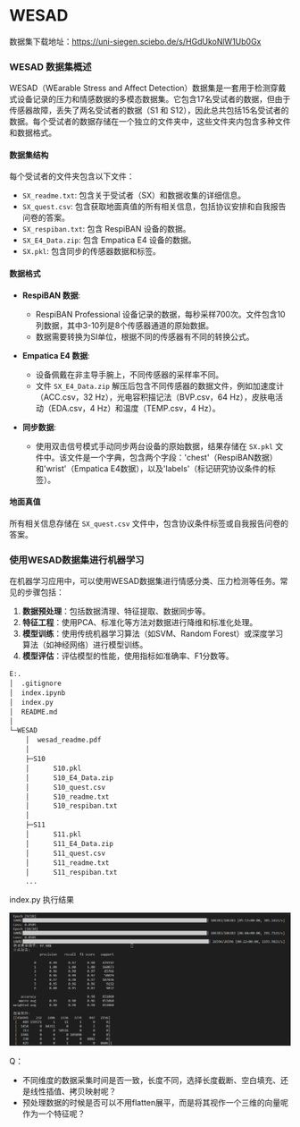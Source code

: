 # WESAD



数据集下载地址：https://uni-siegen.sciebo.de/s/HGdUkoNlW1Ub0Gx

### WESAD 数据集概述

WESAD（WEarable Stress and Affect Detection）数据集是一套用于检测穿戴式设备记录的压力和情感数据的多模态数据集。它包含17名受试者的数据，但由于传感器故障，丢失了两名受试者的数据（S1 和 S12），因此总共包括15名受试者的数据。每个受试者的数据存储在一个独立的文件夹中，这些文件夹内包含多种文件和数据格式。

#### 数据集结构
每个受试者的文件夹包含以下文件：
- `SX_readme.txt`: 包含关于受试者（SX）和数据收集的详细信息。
- `SX_quest.csv`: 包含获取地面真值的所有相关信息，包括协议安排和自我报告问卷的答案。
- `SX_respiban.txt`: 包含 RespiBAN 设备的数据。
- `SX_E4_Data.zip`: 包含 Empatica E4 设备的数据。
- `SX.pkl`: 包含同步的传感器数据和标签。

#### 数据格式
- **RespiBAN 数据**:
  - RespiBAN Professional 设备记录的数据，每秒采样700次。文件包含10列数据，其中3-10列是8个传感器通道的原始数据。
  - 数据需要转换为SI单位，根据不同的传感器有不同的转换公式。
  
- **Empatica E4 数据**:
  - 设备佩戴在非主导手腕上，不同传感器的采样率不同。
  - 文件 `SX_E4_Data.zip` 解压后包含不同传感器的数据文件，例如加速度计（ACC.csv，32 Hz），光电容积描记法（BVP.csv，64 Hz），皮肤电活动（EDA.csv，4 Hz）和温度（TEMP.csv，4 Hz）。

- **同步数据**:
  - 使用双击信号模式手动同步两台设备的原始数据，结果存储在 `SX.pkl` 文件中。该文件是一个字典，包含两个字段：'chest'（RespiBAN数据）和'wrist'（Empatica E4数据），以及'labels'（标记研究协议条件的标签）。

#### 地面真值
所有相关信息存储在 `SX_quest.csv` 文件中，包含协议条件标签或自我报告问卷的答案。

### 使用WESAD数据集进行机器学习

在机器学习应用中，可以使用WESAD数据集进行情感分类、压力检测等任务。常见的步骤包括：
1. **数据预处理**：包括数据清理、特征提取、数据同步等。
2. **特征工程**：使用PCA、标准化等方法对数据进行降维和标准化处理。
3. **模型训练**：使用传统机器学习算法（如SVM、Random Forest）或深度学习算法（如神经网络）进行模型训练。
4. **模型评估**：评估模型的性能，使用指标如准确率、F1分数等。





```bash
E:.
│  .gitignore
│  index.ipynb
│  index.py
│  README.md
│
└─WESAD
    │  wesad_readme.pdf
    │
    ├─S10
    │      S10.pkl
    │      S10_E4_Data.zip
    │      S10_quest.csv
    │      S10_readme.txt
    │      S10_respiban.txt
    │
    ├─S11
    │      S11.pkl
    │      S11_E4_Data.zip
    │      S11_quest.csv
    │      S11_readme.txt
    │      S11_respiban.txt
    ...
```



index.py 执行结果

![Alt text](image.png)

Q：

- 不同维度的数据采集时间是否一致，长度不同，选择长度截断、空白填充、还是线性插值、拷贝映射呢？
- 预处理数据的时候是否可以不用flatten展平，而是将其视作一个三维的向量呢作为一个特征呢？